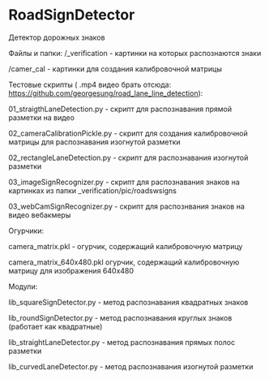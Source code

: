 # RoadSignDetector

Детектор дорожных знаков

Файлы и папки:
/_verification - картинки на которых распознаются знаки

/camer_cal - картинки для создания калибровочной матрицы

Тестовые скрипты ( .mp4 видео брать отсюда: https://github.com/georgesung/road_lane_line_detection):

01_straigthLaneDetection.py - скрипт для распознавания прямой разметки на видео

02_cameraCalibrationPickle.py - скрипт для создания калибровочной матрицы для распознавания изогнутой разметки

02_rectangleLaneDetection.py - скрипт для распознавания изогнутой разметки

03_imageSignRecognizer.py - скрипт для распознавания знаков на картинках из папки _verification/pic/roadswsigns

03_webCamSignRecognizer.py - скрипт для распознвания знаков на видео вебакмеры

Огурчики:

camera_matrix.pkl - огурчик, содержащий калибровочную матрицу

camera_matrix_640x480.pkl огурчик, содержащий калибровочную матрицу для изображения 640х480

Модули:

lib_squareSignDetector.py - метод распознавания квадратных знаков

lib_roundSignDetector.py - метод распознавания круглых знаков (работает как квадратные)

lib_straightLaneDetector.py - метод распознавания прямых полос разметки

lib_curvedLaneDetector.py - метод распознавания изогнутой разметки